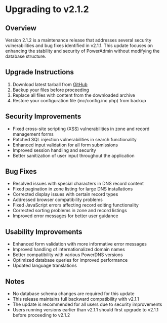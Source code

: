 # Upgrading to v2.1.2

## Overview

Version 2.1.2 is a maintenance release that addresses several security vulnerabilities and bug fixes identified in v2.1.1. This update focuses on enhancing the stability and security of PowerAdmin without modifying the database structure.

## Upgrade Instructions

1. Download latest tarball from [GitHub](https://github.com/poweradmin/poweradmin/releases/tag/v2.1.2)
2. Backup your files before proceeding
3. Replace all files with content from the downloaded archive
4. Restore your configuration file (inc/config.inc.php) from backup

## Security Improvements

- Fixed cross-site scripting (XSS) vulnerabilities in zone and record management forms
- Patched SQL injection vulnerabilities in search functionality
- Enhanced input validation for all form submissions
- Improved session handling and security
- Better sanitization of user input throughout the application

## Bug Fixes

- Resolved issues with special characters in DNS record content
- Fixed pagination in zone listing for large DNS installations
- Corrected display issues with certain record types
- Addressed browser compatibility problems
- Fixed JavaScript errors affecting record editing functionality
- Corrected sorting problems in zone and record listings
- Improved error messages for better user guidance

## Usability Improvements

- Enhanced form validation with more informative error messages
- Improved handling of internationalized domain names
- Better compatibility with various PowerDNS versions
- Optimized database queries for improved performance
- Updated language translations

## Notes

- No database schema changes are required for this update
- This release maintains full backward compatibility with v2.1.1
- The update is recommended for all users due to security improvements
- Users running versions earlier than v2.1.1 should first upgrade to v2.1.1 before proceeding to v2.1.2